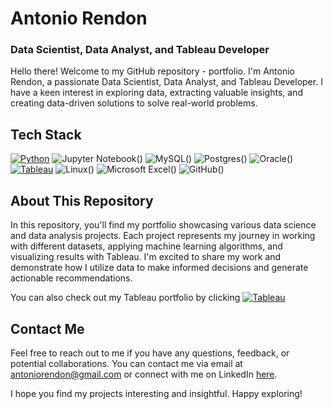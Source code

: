 

<!--
### Hi there 👋
**antoniorendonc/antoniorendonc** is a ✨ _special_ ✨ repository because its `README.md` (this file) appears on your GitHub profile.

Here are some ideas to get you started:

- 🔭 I’m currently working on ...
- 🌱 I’m currently learning ...
- 👯 I’m looking to collaborate on ...
- 🤔 I’m looking for help with ...
- 💬 Ask me about ...
- 📫 How to reach me: ...
- 😄 Pronouns: ...
- ⚡ Fun fact: ...
-->
# Antonio Rendon  
### Data Scientist, Data Analyst, and Tableau Developer


Hello there! Welcome to my GitHub repository - portfolio. I'm Antonio Rendon, a passionate Data Scientist, Data Analyst, and Tableau Developer. I have a keen interest in exploring data, extracting valuable insights, and creating data-driven solutions to solve real-world problems.

## Tech Stack
[![Python](https://img.shields.io/badge/python-3670A0?style=for-the-badge&logo=python&logoColor=ffdd54)]()
![Jupyter Notebook](https://img.shields.io/badge/jupyter-%23FA0F00.svg?style=for-the-badge&logo=jupyter&logoColor=white)()
![MySQL](https://img.shields.io/badge/mysql-%2300f.svg?style=for-the-badge&logo=mysql&logoColor=white)()
![Postgres](https://img.shields.io/badge/postgres-%23316192.svg?style=for-the-badge&logo=postgresql&logoColor=white)()
![Oracle](https://img.shields.io/badge/Oracle-F80000?style=for-the-badge&logo=oracle&logoColor=white)()
[![Tableau](https://img.shields.io/badge/Tableau-E97627.svg?style=for-the-badge&logo=Tableau&logoColor=white)]()
![Linux](https://img.shields.io/badge/Linux-FCC624?style=for-the-badge&logo=linux&logoColor=black)()
![Microsoft Excel](https://img.shields.io/badge/Microsoft_Excel-217346?style=for-the-badge&logo=microsoft-excel&logoColor=white)()
![GitHub](https://img.shields.io/badge/github-%23121011.svg?style=for-the-badge&logo=github&logoColor=white)()

## About This Repository
In this repository, you'll find my portfolio showcasing various data science and data analysis projects. Each project represents my journey in working with different datasets, applying machine learning algorithms, and visualizing results with Tableau. I'm excited to share my work and demonstrate how I utilize data to make informed decisions and generate actionable recommendations.

You can also check out my Tableau portfolio by clicking [![Tableau](https://img.shields.io/badge/Tableau-E97627.svg?style=for-the-badge&logo=Tableau&logoColor=white)](https://public.tableau.com/app/profile/antonio.rendon)



## Contact Me
Feel free to reach out to me if you have any questions, feedback, or potential collaborations. You can contact me via email at antoniorendon@gmail.com or connect with me on LinkedIn [here](https://www.linkedin.com/in/antoniorendon).

I hope you find my projects interesting and insightful. Happy exploring!
